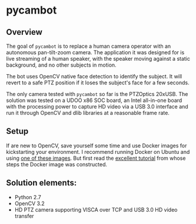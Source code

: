 # pycambot
## Overview
The goal of `pycambot` is to replace a human camera operator with an autonomous pan-tilt-zoom camera.  The application it was designed for is live streaming of a human speaker, with the speaker moving against a static background, and no other subjects in motion. 

The bot uses OpenCV native face detection to identify the subject. It will revert to a safe PTZ position if it loses the subject's face for a few seconds.

The only camera tested with `pycambot` so far is the PTZOptics 20xUSB. The solution was tested on a UDOO x86 SOC board, an Intel all-in-one board with the processing power to capture HD video via a USB 3.0 interface and run it through OpenCV and dlib libraries at a reasonable frame rate.

## Setup
If are new to OpenCV, save yourself some time and use Docker images for kickstarting your environment. I recommend running Docker on Ubuntu and using [one of these images](https://hub.docker.com/r/victorhcm/opencv/). But first read the [excellent tutorial](http://www.pyimagesearch.com/2016/10/24/ubuntu-16-04-how-to-install-opencv/) from whose steps the Docker image was constructed.

## Solution elements:
+ Python 2.7
+ OpenCV 3.2
+ HD PTZ camera supporting VISCA over TCP and USB 3.0 HD video transfer
